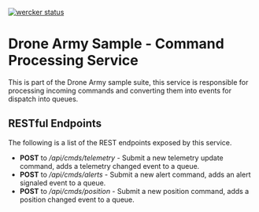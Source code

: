 [![wercker status](https://app.wercker.com/status/0e2174b4304cf85753b912cc4ca0aafe/m/master "wercker status")](https://app.wercker.com/project/bykey/0e2174b4304cf85753b912cc4ca0aafe)

# Drone Army Sample - Command Processing Service
This is part of the Drone Army sample suite, this service is responsible for processing incoming commands
and converting them into events for dispatch into queues.

## RESTful Endpoints
The following is a list of the REST endpoints exposed by this service.

* **POST** to */api/cmds/telemetry* - Submit a new telemetry update command, adds a telemetry changed event to a queue.
* **POST** to */api/cmds/alerts* - Submit a new alert command, adds an alert signaled event to a queue.
* **POST** to */api/cmds/position* - Submit a new position command, adds a position changed event to a queue.

